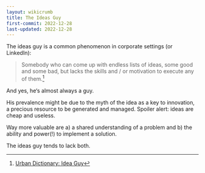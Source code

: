 ```yaml
---
layout: wikicrumb 
title: The Ideas Guy
first-commit: 2022-12-28
last-updated: 2022-12-28
---
```


The ideas guy is a common phenomenon in corporate settings (or LinkedIn):

> Somebody who can come up with endless lists of ideas, some good and some bad, but lacks the skills and / or motivation to execute any of them.[^1]

And yes, he‘s almost always a guy.

His prevalence might be due to the myth of the idea as a key to innovation, a precious resource to be generated and managed. Spoiler alert: ideas are cheap and useless.

Way more valuable are a) a shared understanding of a problem and b) the ability and power(!) to implement a solution.

The ideas guy tends to lack both.

[^1]: [Urban Dictionary: Idea Guy](https://www.urbandictionary.com/define.php?term=Idea+Guy)